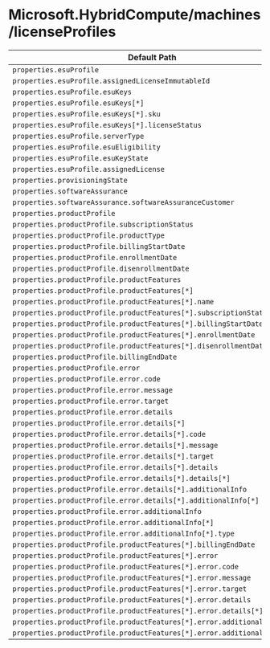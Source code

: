 # Microsoft.HybridCompute/machines/licenseProfiles

| Default Path | Alias |
|---|---|
| `properties.esuProfile` | `Microsoft.HybridCompute/machines/licenseProfiles/esuProfile` |
| `properties.esuProfile.assignedLicenseImmutableId` | `Microsoft.HybridCompute/machines/licenseProfiles/esuProfile.assignedLicenseImmutableId` |
| `properties.esuProfile.esuKeys` | `Microsoft.HybridCompute/machines/licenseProfiles/esuProfile.esuKeys` |
| `properties.esuProfile.esuKeys[*]` | `Microsoft.HybridCompute/machines/licenseProfiles/esuProfile.esuKeys[*]` |
| `properties.esuProfile.esuKeys[*].sku` | `Microsoft.HybridCompute/machines/licenseProfiles/esuProfile.esuKeys[*].sku` |
| `properties.esuProfile.esuKeys[*].licenseStatus` | `Microsoft.HybridCompute/machines/licenseProfiles/esuProfile.esuKeys[*].licenseStatus` |
| `properties.esuProfile.serverType` | `Microsoft.HybridCompute/machines/licenseProfiles/esuProfile.serverType` |
| `properties.esuProfile.esuEligibility` | `Microsoft.HybridCompute/machines/licenseProfiles/esuProfile.esuEligibility` |
| `properties.esuProfile.esuKeyState` | `Microsoft.HybridCompute/machines/licenseProfiles/esuProfile.esuKeyState` |
| `properties.esuProfile.assignedLicense` | `Microsoft.HybridCompute/machines/licenseProfiles/esuProfile.assignedLicense` |
| `properties.provisioningState` | `Microsoft.HybridCompute/machines/licenseProfiles/provisioningState` |
| `properties.softwareAssurance` | `Microsoft.HybridCompute/machines/licenseProfiles/softwareAssurance` |
| `properties.softwareAssurance.softwareAssuranceCustomer` | `Microsoft.HybridCompute/machines/licenseProfiles/softwareAssurance.softwareAssuranceCustomer` |
| `properties.productProfile` | `Microsoft.HybridCompute/machines/licenseProfiles/productProfile` |
| `properties.productProfile.subscriptionStatus` | `Microsoft.HybridCompute/machines/licenseProfiles/productProfile.subscriptionStatus` |
| `properties.productProfile.productType` | `Microsoft.HybridCompute/machines/licenseProfiles/productProfile.productType` |
| `properties.productProfile.billingStartDate` | `Microsoft.HybridCompute/machines/licenseProfiles/productProfile.billingStartDate` |
| `properties.productProfile.enrollmentDate` | `Microsoft.HybridCompute/machines/licenseProfiles/productProfile.enrollmentDate` |
| `properties.productProfile.disenrollmentDate` | `Microsoft.HybridCompute/machines/licenseProfiles/productProfile.disenrollmentDate` |
| `properties.productProfile.productFeatures` | `Microsoft.HybridCompute/machines/licenseProfiles/productProfile.productFeatures` |
| `properties.productProfile.productFeatures[*]` | `Microsoft.HybridCompute/machines/licenseProfiles/productProfile.productFeatures[*]` |
| `properties.productProfile.productFeatures[*].name` | `Microsoft.HybridCompute/machines/licenseProfiles/productProfile.productFeatures[*].name` |
| `properties.productProfile.productFeatures[*].subscriptionStatus` | `Microsoft.HybridCompute/machines/licenseProfiles/productProfile.productFeatures[*].subscriptionStatus` |
| `properties.productProfile.productFeatures[*].billingStartDate` | `Microsoft.HybridCompute/machines/licenseProfiles/productProfile.productFeatures[*].billingStartDate` |
| `properties.productProfile.productFeatures[*].enrollmentDate` | `Microsoft.HybridCompute/machines/licenseProfiles/productProfile.productFeatures[*].enrollmentDate` |
| `properties.productProfile.productFeatures[*].disenrollmentDate` | `Microsoft.HybridCompute/machines/licenseProfiles/productProfile.productFeatures[*].disenrollmentDate` |
| `properties.productProfile.billingEndDate` | `Microsoft.HybridCompute/machines/licenseProfiles/productProfile.billingEndDate` |
| `properties.productProfile.error` | `Microsoft.HybridCompute/machines/licenseProfiles/productProfile.error` |
| `properties.productProfile.error.code` | `Microsoft.HybridCompute/machines/licenseProfiles/productProfile.error.code` |
| `properties.productProfile.error.message` | `Microsoft.HybridCompute/machines/licenseProfiles/productProfile.error.message` |
| `properties.productProfile.error.target` | `Microsoft.HybridCompute/machines/licenseProfiles/productProfile.error.target` |
| `properties.productProfile.error.details` | `Microsoft.HybridCompute/machines/licenseProfiles/productProfile.error.details` |
| `properties.productProfile.error.details[*]` | `Microsoft.HybridCompute/machines/licenseProfiles/productProfile.error.details[*]` |
| `properties.productProfile.error.details[*].code` | `Microsoft.HybridCompute/machines/licenseProfiles/productProfile.error.details[*].code` |
| `properties.productProfile.error.details[*].message` | `Microsoft.HybridCompute/machines/licenseProfiles/productProfile.error.details[*].message` |
| `properties.productProfile.error.details[*].target` | `Microsoft.HybridCompute/machines/licenseProfiles/productProfile.error.details[*].target` |
| `properties.productProfile.error.details[*].details` | `Microsoft.HybridCompute/machines/licenseProfiles/productProfile.error.details[*].details` |
| `properties.productProfile.error.details[*].details[*]` | `Microsoft.HybridCompute/machines/licenseProfiles/productProfile.error.details[*].details[*]` |
| `properties.productProfile.error.details[*].additionalInfo` | `Microsoft.HybridCompute/machines/licenseProfiles/productProfile.error.details[*].additionalInfo` |
| `properties.productProfile.error.details[*].additionalInfo[*]` | `Microsoft.HybridCompute/machines/licenseProfiles/productProfile.error.details[*].additionalInfo[*]` |
| `properties.productProfile.error.additionalInfo` | `Microsoft.HybridCompute/machines/licenseProfiles/productProfile.error.additionalInfo` |
| `properties.productProfile.error.additionalInfo[*]` | `Microsoft.HybridCompute/machines/licenseProfiles/productProfile.error.additionalInfo[*]` |
| `properties.productProfile.error.additionalInfo[*].type` | `Microsoft.HybridCompute/machines/licenseProfiles/productProfile.error.additionalInfo[*].type` |
| `properties.productProfile.productFeatures[*].billingEndDate` | `Microsoft.HybridCompute/machines/licenseProfiles/productProfile.productFeatures[*].billingEndDate` |
| `properties.productProfile.productFeatures[*].error` | `Microsoft.HybridCompute/machines/licenseProfiles/productProfile.productFeatures[*].error` |
| `properties.productProfile.productFeatures[*].error.code` | `Microsoft.HybridCompute/machines/licenseProfiles/productProfile.productFeatures[*].error.code` |
| `properties.productProfile.productFeatures[*].error.message` | `Microsoft.HybridCompute/machines/licenseProfiles/productProfile.productFeatures[*].error.message` |
| `properties.productProfile.productFeatures[*].error.target` | `Microsoft.HybridCompute/machines/licenseProfiles/productProfile.productFeatures[*].error.target` |
| `properties.productProfile.productFeatures[*].error.details` | `Microsoft.HybridCompute/machines/licenseProfiles/productProfile.productFeatures[*].error.details` |
| `properties.productProfile.productFeatures[*].error.details[*]` | `Microsoft.HybridCompute/machines/licenseProfiles/productProfile.productFeatures[*].error.details[*]` |
| `properties.productProfile.productFeatures[*].error.additionalInfo` | `Microsoft.HybridCompute/machines/licenseProfiles/productProfile.productFeatures[*].error.additionalInfo` |
| `properties.productProfile.productFeatures[*].error.additionalInfo[*]` | `Microsoft.HybridCompute/machines/licenseProfiles/productProfile.productFeatures[*].error.additionalInfo[*]` |

